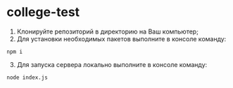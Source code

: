 # college-test

1. Клонируйте репозиторий в директорию на Ваш компьютер;
2. Для установки необходимых пакетов выполните в консоле команду:

```
npm i
```

3. Для запуска сервера локально выполните в консоле команду:

```
node index.js
```